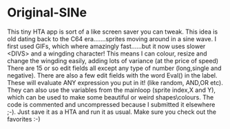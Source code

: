 # Original-SINe
This tiny HTA app is sort of a like screen saver you can tweak. This idea is old dating back to the C64 era.......sprites moving around in a sine wave.  I first used GIFs, which where amazingly fast......but it now uses slower &lt;DIVS> and a wingding character! This means I can colour, resize and change the wingding easily, adding lots of variance (at the price of speed)  There are 15 or so edit fields all except any type of number (long,single and negative). There are also a few edit fields with the word Eval() in the label. These will evaluate ANY expression you put in it! (like random, AND,OR etc). They can also use the variables from the mainloop (sprite index,X and Y), which can be used to make some beautiful or weird shapes\colours.  The code is commented and uncompressed because I submitted it elsewhere ;-). Just save it as a HTA and run it as usual.  Make sure you check out the favorites :-)
